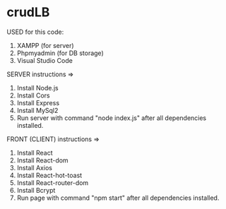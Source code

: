 # crudLB

USED for this code:

1. XAMPP (for server)
2. Phpmyadmin (for DB storage)
3. Visual Studio Code

SERVER instructions =>

1. Install Node.js
2. Install Cors
3. Install Express
4. Install MySql2
5. Run server with command "node index.js" after all dependencies installed.

FRONT (CLIENT) instructions =>

1. Install React
2. Install React-dom
3. Install Axios
4. Install React-hot-toast
5. Install React-router-dom
6. Install Bcrypt
7. Run page with command "npm start" after all dependencies installed.
